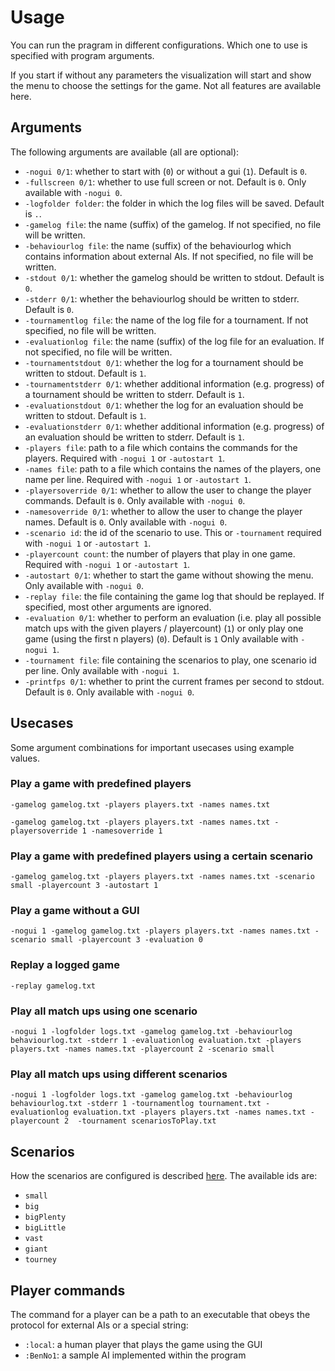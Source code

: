 # Usage
You can run the pragram in different configurations. Which one to use is specified with program arguments.

If you start if without any parameters the visualization will start and show the menu to choose the settings for the game. Not all features are available here.

## Arguments
The following arguments are available (all are optional):

* `-nogui 0/1`: whether to start with (`0`) or without a gui (`1`). Default is `0`.
* `-fullscreen 0/1`: whether to use full screen or not. Default is `0`. Only available with `-nogui 0`.
* `-logfolder folder`: the folder in which the log files will be saved. Default is `.`.
* `-gamelog file`: the name (suffix) of the gamelog. If not specified, no file will be written.
* `-behaviourlog file`: the name (suffix) of the behaviourlog which contains information about external AIs. If not specified, no file will be written.
* `-stdout 0/1`: whether the gamelog should be written to stdout. Default is `0`.
* `-stderr 0/1`: whether the behaviourlog should be written to stderr. Default is `0`.
* `-tournamentlog file`: the name of the log file for a tournament. If not specified, no file will be written.
* `-evaluationlog file`: the name (suffix) of the log file for an evaluation. If not specified, no file will be written.
* `-tournamentstdout 0/1`: whether the log for a tournament should be written to stdout. Default is `1`.
* `-tournamentstderr 0/1`: whether additional information (e.g. progress) of a tournament should be written to stderr. Default is `1`.
* `-evaluationstdout 0/1`: whether the log for an evaluation should be written to stdout. Default is `1`.
* `-evaluationstderr 0/1`: whether additional information (e.g. progress) of an evaluation should be written to stderr. Default is `1`.
* `-players file`: path to a file which contains the commands for the players. Required with `-nogui 1` or `-autostart 1`.
* `-names file`: path to a file which contains the names of the players, one name per line. Required with `-nogui 1` or `-autostart 1`.
* `-playersoverride 0/1`: whether to allow the user to change the player commands. Default is `0`. Only available with `-nogui 0`.
* `-namesoverride 0/1`: whether to allow the user to change the player names. Default is `0`. Only available with `-nogui 0`.
* `-scenario id`: the id of the scenario to use. This or `-tournament` required with `-nogui 1` or `-autostart 1`.
* `-playercount count`: the number of players that play in one game. Required with `-nogui 1` or `-autostart 1`.
* `-autostart 0/1`: whether to start the game without showing the menu. Only available with `-nogui 0`.
* `-replay file`: the file containing the game log that should be replayed. If specified, most other arguments are ignored.
* `-evaluation 0/1`: whether to perform an evaluation (i.e. play all possible match ups with the given players / playercount) (`1`) or only play one game (using the first n players) (`0`). Default is `1` Only available with `-nogui 1`.
* `-tournament file`: file containing the scenarios to play, one scenario id per line. Only available with `-nogui 1`.
* `-printfps 0/1`: whether to print the current frames per second to stdout. Default is `0`. Only available with `-nogui 0`.

## Usecases
Some argument combinations for important usecases using example values.

### Play a game with predefined players
`-gamelog gamelog.txt -players players.txt -names names.txt`

`-gamelog gamelog.txt -players players.txt -names names.txt -playersoverride 1 -namesoverride 1`

### Play a game with predefined players using a certain scenario
`-gamelog gamelog.txt -players players.txt -names names.txt -scenario small -playercount 3 -autostart 1`

### Play a game without a GUI
`-nogui 1 -gamelog gamelog.txt -players players.txt -names names.txt -scenario small -playercount 3 -evaluation 0`

### Replay a logged game
`-replay gamelog.txt`

### Play all match ups using one scenario
`-nogui 1 -logfolder logs.txt -gamelog gamelog.txt -behaviourlog behaviourlog.txt -stderr 1 -evaluationlog evaluation.txt -players players.txt -names names.txt -playercount 2 -scenario small`

### Play all match ups using different scenarios
`-nogui 1 -logfolder logs.txt -gamelog gamelog.txt -behaviourlog behaviourlog.txt -stderr 1 -tournamentlog tournament.txt -evaluationlog evaluation.txt -players players.txt -names names.txt -playercount 2  -tournament scenariosToPlay.txt`

## Scenarios
How the scenarios are configured is described [here](config.md). The available ids are:

* `small`
* `big`
* `bigPlenty`
* `bigLittle`
* `vast`
* `giant`
* `tourney`

## Player commands
The command for a player can be a path to an executable that obeys the protocol for external AIs or a special string:

* `:local`: a human player that plays the game using the GUI
* `:BenNo1`: a sample AI implemented within the program